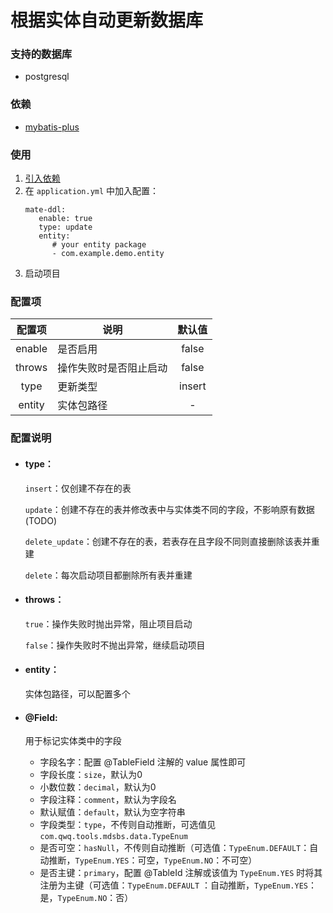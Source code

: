 # 根据实体自动更新数据库

### 支持的数据库

- postgresql

### 依赖

- [mybatis-plus](https://github.com/baomidou/mybatis-plus)

### 使用

1. [引入依赖](https://search.maven.org/artifact/io.github.strange-qwq/mate-ddl-spring-boot-starter)
2. 在 `application.yml` 中加入配置：
   ```
   mate-ddl:
      enable: true
      type: update
      entity:
         # your entity package
         - com.example.demo.entity
   ```
3. 启动项目

### 配置项

|  配置项   | 说明          |  默认值   |
|:------:|-------------|:------:|
| enable | 是否启用        | false  |
| throws | 操作失败时是否阻止启动 | false  |
|  type  | 更新类型        | insert |
| entity | 实体包路径       |   -    |

### 配置说明

* #### type：
  `insert`：仅创建不存在的表

  `update`：创建不存在的表并修改表中与实体类不同的字段，不影响原有数据(TODO)

  `delete_update`：创建不存在的表，若表存在且字段不同则直接删除该表并重建

  `delete`：每次启动项目都删除所有表并重建

* #### throws：
  `true`：操作失败时抛出异常，阻止项目启动

  `false`：操作失败时不抛出异常，继续启动项目

* #### entity：
  实体包路径，可以配置多个

* #### @Field:
  用于标记实体类中的字段
    * 字段名字：配置 @TableField 注解的 value 属性即可
    * 字段长度：`size`，默认为0
    * 小数位数：`decimal`，默认为0
    * 字段注释：`comment`，默认为字段名
    * 默认赋值：`default`，默认为空字符串
    * 字段类型：`type`，不传则自动推断，可选值见 `com.qwq.tools.mdsbs.data.TypeEnum`
    * 是否可空：`hasNull`，不传则自动推断（可选值：`TypeEnum.DEFAULT`：自动推断，`TypeEnum.YES`：可空，`TypeEnum.NO`：不可空）
    * 是否主键：`primary`，配置 @TableId 注解或该值为 `TypeEnum.YES` 时将其注册为主键（可选值：`TypeEnum.DEFAULT`
      ：自动推断，`TypeEnum.YES`：是，`TypeEnum.NO`：否）
